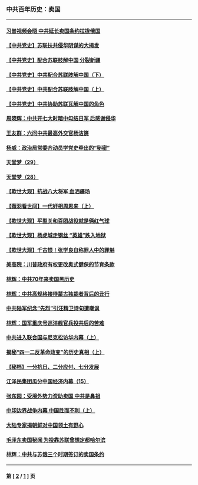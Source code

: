 ### 中共百年历史：卖国
---
#### [习普视频会晤 中共延长卖国条约拉拢俄国](../../pages/nf1176117/n13060971.md?08270430) 
#### [【中共党史】苏联扶共侵华阴谋的大揭发](../../pages/nf1176117/n13056050.md?08270430) 
#### [【中共党史】配合苏联肢解中国 分裂新疆](../../pages/nf1176117/n13040700.md?08270430) 
#### [【中共党史】中共配合苏联肢解中国（下）](../../pages/nf1176117/n13035660.md?08270430) 
#### [【中共党史】中共配合苏联肢解中国（上）](../../pages/nf1176117/n13030262.md?08270430) 
#### [【中共党史】中共协助苏联瓦解中国的角色](../../pages/nf1176117/n13018109.md?08270430) 
#### [周晓辉：中共开七大时暗中勾结日军 后感谢侵华](../../pages/nf1176117/n12921960.md?08270430) 
#### [王友群：六问中共最高外交官杨洁篪](../../pages/nf1176117/n12836495.md?08270430) 
#### [杨威：政治局常委齐动员学党史牵出的“秘密”](../../pages/nf1176117/n12764642.md?08270430) 
#### [天堂梦（29）](../../pages/nf1176117/n12408465.md?08270430) 
#### [天堂梦（28）](../../pages/nf1176117/n12408309.md?08270430) 
#### [【欺世大观】抗战八大将军 血洒疆场](../../pages/nf1176117/n12357044.md?08270430) 
#### [【薇羽看世间】一代奸相周恩来（上）](../../pages/nf1176117/n12401109.md?08270430) 
#### [【欺世大观】平型关和百团战役就是俩红气球](../../pages/nf1176117/n12359157.md?08270430) 
#### [【欺世大观】杨虎城走钢丝 “英雄”跌入地狱](../../pages/nf1176117/n12358840.md?08270430) 
#### [【欺世大观】千古恨！张学良自称罪人中的罪魁](../../pages/nf1176117/n12358629.md?08270430) 
#### [美高院：川普政府有权更改奥式健保的节育条款](../../pages/nf1176117/n12242171.md?08270430) 
#### [林辉：中共70年来卖国黑历史](../../pages/nf1176117/n11552181.md?08270430) 
#### [林辉：中共高规格接待蒙古独裁者背后的丑行](../../pages/nf1176117/n11225005.md?08270430) 
#### [中共陆军纪念“先烈”引汪精卫诗句遭嘲讽](../../pages/nf1176117/n11153345.md?08270430) 
#### [林辉：国军重庆号巡洋舰官兵投共后的苦难](../../pages/nf1176117/n10997801.md?08270430) 
#### [中共进入联合国与尼克松访华内幕（上）](../../pages/nf1176117/n10138788.md?08270430) 
#### [揭秘“四一二反革命政变”的历史真相（上）](../../pages/nf1176117/n9996650.md?08270430) 
#### [【秘档】一分抗日、二分应付、七分发展](../../pages/nf1176117/n9331484.md?08270430) 
#### [江泽民集团瓜分中国经济内幕（15）](../../pages/nf1176117/n9268584.md?08270430) 
#### [张东园：受境外势力资助卖国 中共是鼻祖](../../pages/nf1176117/n9272480.md?08270430) 
#### [中印边界战争内幕 中国胜而不利（上）](../../pages/nf1176117/n9252458.md?08270430) 
#### [大陆专家揭朝鲜对中国领土有野心](../../pages/nf1176117/n9074056.md?08270430) 
#### [毛泽东卖国秘闻 为投靠苏联曾想定都哈尔滨](../../pages/nf1176117/n9058631.md?08270430) 
#### [林辉：中共与苏俄三个时期签订的卖国条约](../../pages/nf1176117/n9036062.md?08270430) 

---
#### 第 [ [2](./2.md?08270430) / [1](./1.md?08270430) ] 页
